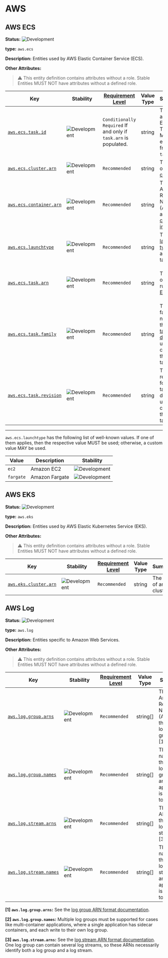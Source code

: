 <!-- NOTE: THIS FILE IS AUTOGENERATED. DO NOT EDIT BY HAND. -->
<!-- see templates/registry/markdown/entity_namespace.md.j2 -->
<!-- markdownlint-capture -->
<!-- markdownlint-disable -->

# AWS

## AWS ECS

**Status:** ![Development](https://img.shields.io/badge/-development-blue)

**type:** `aws.ecs`

**Description:** Entities used by AWS Elastic Container Service (ECS).

**Other Attributes:**

> :warning: This entity definition contains attributes without a role.
> Stable Entities MUST NOT have attributes without a defined role.

| Key | Stability | [Requirement Level](https://opentelemetry.io/docs/specs/semconv/general/attribute-requirement-level/) | Value Type | Summary | Example Values |
|---|---|---|---|---|---|
| [`aws.ecs.task.id`](/docs/registry/attributes/aws.md) | ![Development](https://img.shields.io/badge/-development-blue) | `Conditionally Required` If and only if `task.arn` is populated. | string | The ID of a running ECS task. The ID MUST be extracted from `task.arn`. | `10838bed-421f-43ef-870a-f43feacbbb5b`; `23ebb8ac-c18f-46c6-8bbe-d55d0e37cfbd` |
| [`aws.ecs.cluster.arn`](/docs/registry/attributes/aws.md) | ![Development](https://img.shields.io/badge/-development-blue) | `Recommended` | string | The ARN of an [ECS cluster](https://docs.aws.amazon.com/AmazonECS/latest/developerguide/clusters.html). | `arn:aws:ecs:us-west-2:123456789123:cluster/my-cluster` |
| [`aws.ecs.container.arn`](/docs/registry/attributes/aws.md) | ![Development](https://img.shields.io/badge/-development-blue) | `Recommended` | string | The Amazon Resource Name (ARN) of an [ECS container instance](https://docs.aws.amazon.com/AmazonECS/latest/developerguide/ECS_instances.html). | `arn:aws:ecs:us-west-1:123456789123:container/32624152-9086-4f0e-acae-1a75b14fe4d9` |
| [`aws.ecs.launchtype`](/docs/registry/attributes/aws.md) | ![Development](https://img.shields.io/badge/-development-blue) | `Recommended` | string | The [launch type](https://docs.aws.amazon.com/AmazonECS/latest/developerguide/launch_types.html) for an ECS task. | `ec2`; `fargate` |
| [`aws.ecs.task.arn`](/docs/registry/attributes/aws.md) | ![Development](https://img.shields.io/badge/-development-blue) | `Recommended` | string | The ARN of a running [ECS task](https://docs.aws.amazon.com/AmazonECS/latest/developerguide/ecs-account-settings.html#ecs-resource-ids). | `arn:aws:ecs:us-west-1:123456789123:task/10838bed-421f-43ef-870a-f43feacbbb5b`; `arn:aws:ecs:us-west-1:123456789123:task/my-cluster/task-id/23ebb8ac-c18f-46c6-8bbe-d55d0e37cfbd` |
| [`aws.ecs.task.family`](/docs/registry/attributes/aws.md) | ![Development](https://img.shields.io/badge/-development-blue) | `Recommended` | string | The family name of the [ECS task definition](https://docs.aws.amazon.com/AmazonECS/latest/developerguide/task_definitions.html) used to create the ECS task. | `opentelemetry-family` |
| [`aws.ecs.task.revision`](/docs/registry/attributes/aws.md) | ![Development](https://img.shields.io/badge/-development-blue) | `Recommended` | string | The revision for the task definition used to create the ECS task. | `8`; `26` |

---

`aws.ecs.launchtype` has the following list of well-known values. If one of them applies, then the respective value MUST be used; otherwise, a custom value MAY be used.

| Value  | Description | Stability |
|---|---|---|
| `ec2` | Amazon EC2 | ![Development](https://img.shields.io/badge/-development-blue) |
| `fargate` | Amazon Fargate | ![Development](https://img.shields.io/badge/-development-blue) |

## AWS EKS

**Status:** ![Development](https://img.shields.io/badge/-development-blue)

**type:** `aws.eks`

**Description:** Entities used by AWS Elastic Kubernetes Service (EKS).

**Other Attributes:**

> :warning: This entity definition contains attributes without a role.
> Stable Entities MUST NOT have attributes without a defined role.

| Key | Stability | [Requirement Level](https://opentelemetry.io/docs/specs/semconv/general/attribute-requirement-level/) | Value Type | Summary | Example Values |
|---|---|---|---|---|---|
| [`aws.eks.cluster.arn`](/docs/registry/attributes/aws.md) | ![Development](https://img.shields.io/badge/-development-blue) | `Recommended` | string | The ARN of an EKS cluster. | `arn:aws:ecs:us-west-2:123456789123:cluster/my-cluster` |

## AWS Log

**Status:** ![Development](https://img.shields.io/badge/-development-blue)

**type:** `aws.log`

**Description:** Entities specific to Amazon Web Services.

**Other Attributes:**

> :warning: This entity definition contains attributes without a role.
> Stable Entities MUST NOT have attributes without a defined role.

| Key | Stability | [Requirement Level](https://opentelemetry.io/docs/specs/semconv/general/attribute-requirement-level/) | Value Type | Summary | Example Values |
|---|---|---|---|---|---|
| [`aws.log.group.arns`](/docs/registry/attributes/aws.md) | ![Development](https://img.shields.io/badge/-development-blue) | `Recommended` | string[] | The Amazon Resource Name(s) (ARN) of the AWS log group(s). [1] | `["arn:aws:logs:us-west-1:123456789012:log-group:/aws/my/group:*"]` |
| [`aws.log.group.names`](/docs/registry/attributes/aws.md) | ![Development](https://img.shields.io/badge/-development-blue) | `Recommended` | string[] | The name(s) of the AWS log group(s) an application is writing to. [2] | `["/aws/lambda/my-function", "opentelemetry-service"]` |
| [`aws.log.stream.arns`](/docs/registry/attributes/aws.md) | ![Development](https://img.shields.io/badge/-development-blue) | `Recommended` | string[] | The ARN(s) of the AWS log stream(s). [3] | `["arn:aws:logs:us-west-1:123456789012:log-group:/aws/my/group:log-stream:logs/main/10838bed-421f-43ef-870a-f43feacbbb5b"]` |
| [`aws.log.stream.names`](/docs/registry/attributes/aws.md) | ![Development](https://img.shields.io/badge/-development-blue) | `Recommended` | string[] | The name(s) of the AWS log stream(s) an application is writing to. | `["logs/main/10838bed-421f-43ef-870a-f43feacbbb5b"]` |

**[1] `aws.log.group.arns`:** See the [log group ARN format documentation](https://docs.aws.amazon.com/AmazonCloudWatch/latest/logs/iam-access-control-overview-cwl.html#CWL_ARN_Format).

**[2] `aws.log.group.names`:** Multiple log groups must be supported for cases like multi-container applications, where a single application has sidecar containers, and each write to their own log group.

**[3] `aws.log.stream.arns`:** See the [log stream ARN format documentation](https://docs.aws.amazon.com/AmazonCloudWatch/latest/logs/iam-access-control-overview-cwl.html#CWL_ARN_Format). One log group can contain several log streams, so these ARNs necessarily identify both a log group and a log stream.


<!-- markdownlint-restore -->
